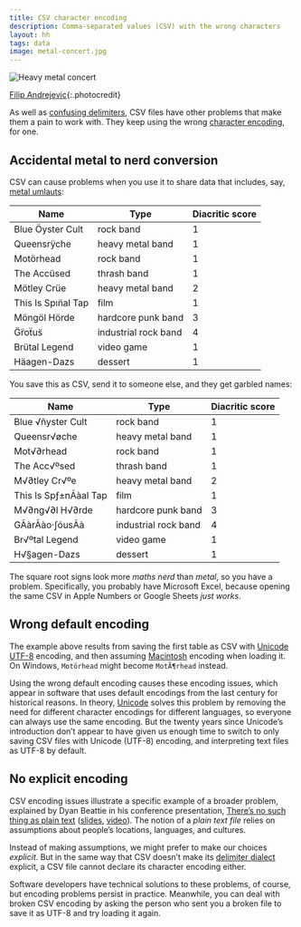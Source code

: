 ```yaml
---
title: CSV character encoding
description: Comma-separated values (CSV) with the wrong characters
layout: hh
tags: data
image: metal-concert.jpg
---
```


![Heavy metal concert](metal-concert.jpg)

[Filip Andrejevic](https://unsplash.com/photos/QmX5lw8StoQ){:.photocredit}

As well as [confusing delimiters](csv-delimiters),
CSV files have other problems that make them a pain to work with.
They keep using the wrong [character encoding](https://en.wikipedia.org/wiki/Character_encoding), for one.

## Accidental metal to nerd conversion

CSV can cause problems when you use it to share data that includes, say,
[metal umlauts](https://en.wikipedia.org/wiki/Metal_umlaut):

| Name | Type | Diacritic score |
| --- | --- | --- |
| Blue Öyster Cult | rock band | 1 |
| Queensrÿche | heavy metal band | 1 |
| Motörhead | rock band | 1 |
| The Accüsed | thrash band | 1 |
| Mötley Crüe | heavy metal band | 2 |
| This Is Spın̈al Tap | film | 1 |
| Möngöl Hörde | hardcore punk band | 3 |
| G̈r̈oẗus̈ | industrial rock band | 4 |
| Brütal Legend | video game | 1 |
| Häagen-Dazs | dessert | 1 |

You save this as CSV, send it to someone else, and they get garbled names:

| Name | Type | Diacritic score |
| --- | --- | --- |
| Blue √ñyster Cult | rock band | 1 |
| Queensr√øche | heavy metal band | 1 |
| Mot√∂rhead | rock band | 1 |
| The Acc√ºsed | thrash band | 1 |
| M√∂tley Cr√ºe | heavy metal band | 2 |
| This Is Spƒ±nÃàal Tap | film | 1 |
| M√∂ng√∂l H√∂rde | hardcore punk band | 3 |
| GÃàrÃào·∫óusÃà | industrial rock band | 4 |
| Br√ºtal Legend | video game | 1 |
| H√§agen-Dazs | dessert | 1 |

The square root signs look more _maths nerd_ than _metal_, so you have a problem.
Specifically, you probably have Microsoft Excel, because opening the same CSV in Apple Numbers or Google Sheets _just works_.

## Wrong default encoding

The example above results from saving the first table as CSV with 
[Unicode UTF-8](https://en.wikipedia.org/wiki/UTF-8) encoding,
and then assuming [Macintosh](https://en.wikipedia.org/wiki/Mac_OS_Roman) 
encoding when loading it.
On Windows, `Motörhead` might become `MotÃ¶rhead` instead.

Using the wrong default encoding causes these encoding issues, which appear in software that uses default encodings from the last century for historical reasons.
In theory, [Unicode](https://en.wikipedia.org/wiki/Unicode) 
solves this problem by removing the need for different character encodings for different languages, so everyone can always use the same encoding.
But the twenty years since Unicode’s introduction don’t appear to have given us enough time to switch to only saving CSV files with Unicode (UTF-8) encoding, and interpreting text files as UTF-8 by default.

## No explicit encoding

CSV encoding issues illustrate a specific example of a broader problem, explained by Dyan Beattie in his conference presentation,
[There’s no such thing as plain text](https://dylanbeattie.net/speaking/#no-such-thing-as-plain-text)
([slides](https://www.slideshare.net/fwdays/theres-no-such-thing-as-plain-text-dylan-beattie),
[video](https://www.youtube.com/watch?v=oYd2KkuZLbE)).
The notion of a _plain text file_ relies on assumptions about people’s locations, languages, and cultures.

Instead of making assumptions, we might prefer to make our choices _explicit_.
But in the same way that CSV doesn’t make its [delimiter dialect](csv-delimiters)
explicit, a CSV file cannot declare its character encoding either.

Software developers have technical solutions to these problems, of course, but encoding problems persist in practice.
Meanwhile, you can deal with broken CSV encoding by asking the person who sent you a broken file to save it as UTF-8 and try loading it again.
